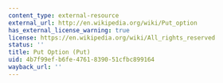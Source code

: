 ```yaml
---
content_type: external-resource
external_url: http://en.wikipedia.org/wiki/Put_option
has_external_license_warning: true
license: https://en.wikipedia.org/wiki/All_rights_reserved
status: ''
title: Put Option (Put)
uid: 4b7f99ef-b6fe-4761-8390-51cfbc899164
wayback_url: ''
---
```

